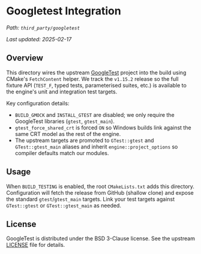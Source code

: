 # Googletest Integration

_Path: `third_party/googletest`_

_Last updated: 2025-02-17_

## Overview

This directory wires the upstream [GoogleTest](https://github.com/google/googletest)
project into the build using CMake's `FetchContent` helper. We track the
`v1.15.2` release so the full fixture API (`TEST_F`, typed tests, parameterised
suites, etc.) is available to the engine's unit and integration test targets.

Key configuration details:

- `BUILD_GMOCK` and `INSTALL_GTEST` are disabled; we only require the GoogleTest
  libraries (`gtest`, `gtest_main`).
- `gtest_force_shared_crt` is forced `ON` so Windows builds link against the
  same CRT model as the rest of the engine.
- The upstream targets are promoted to `GTest::gtest` and
  `GTest::gtest_main` aliases and inherit `engine::project_options` so compiler
  defaults match our modules.

## Usage

When `BUILD_TESTING` is enabled, the root `CMakeLists.txt` adds this directory.
Configuration will fetch the release from GitHub (shallow clone) and expose the
standard `gtest`/`gtest_main` targets. Link your test targets against
`GTest::gtest` or `GTest::gtest_main` as needed.

## License

GoogleTest is distributed under the BSD 3-Clause license. See the upstream
[LICENSE](https://github.com/google/googletest/blob/v1.15.2/LICENSE) file for
details.
